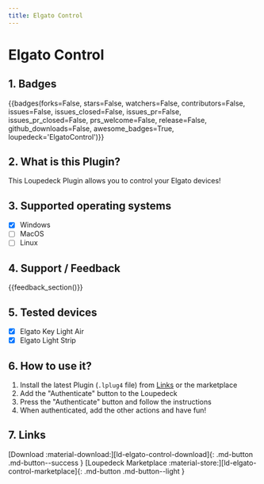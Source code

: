 ```yaml
---
title: Elgato Control
---
```


# Elgato Control

## 1. Badges

{{badges(forks=False, stars=False, watchers=False, contributors=False, issues=False, issues_closed=False, issues_pr=False,
issues_pr_closed=False, prs_welcome=False, release=False, github_downloads=False, awesome_badges=True, loupedeck='ElgatoControl')}}

## 2. What is this Plugin?

This Loupedeck Plugin allows you to control your Elgato devices!

## 3. Supported operating systems
- [x] Windows
- [ ] MacOS
- [ ] Linux

## 4. Support / Feedback

{{feedback_section()}}

## 5. Tested devices
- [x] Elgato Key Light Air
- [x] Elgato Light Strip

## 6. How to use it?

1. Install the latest Plugin (`.lplug4` file) from [Links](#7-links) or the marketplace
2. Add the "Authenticate" button to the Loupedeck
3. Press the "Authenticate" button and follow the instructions
4. When authenticated, add the other actions and have fun!

## 7. Links

[Download :material-download:][ld-elgato-control-download]{: .md-button .md-button--success }
[Loupedeck Marketplace :material-store:][ld-elgato-control-marketplace]{: .md-button .md-button--light }
